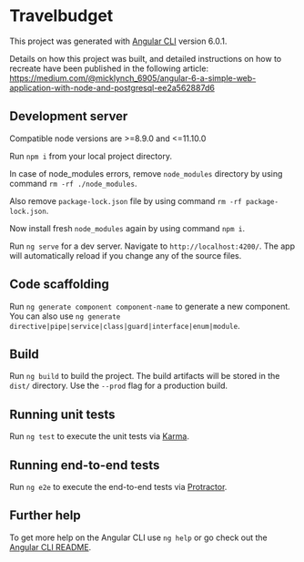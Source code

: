 # Travelbudget

This project was generated with [Angular CLI](https://github.com/angular/angular-cli) version 6.0.1.

Details on how this project was built, and detailed instructions on how to recreate have been published in the following article:
https://medium.com/@micklynch_6905/angular-6-a-simple-web-application-with-node-and-postgresql-ee2a562887d6


## Development server

Compatible node versions are >=8.9.0 and <=11.10.0

Run `npm i` from your local project directory.

In case of node_modules errors, remove `node_modules` directory by using command `rm -rf ./node_modules`.

Also remove `package-lock.json` file by using command `rm -rf package-lock.json`.

Now install fresh `node_modules` again by using command `npm i`.

Run `ng serve` for a dev server. Navigate to `http://localhost:4200/`. The app will automatically reload if you change any of the source files.


## Code scaffolding

Run `ng generate component component-name` to generate a new component. You can also use `ng generate directive|pipe|service|class|guard|interface|enum|module`.

## Build

Run `ng build` to build the project. The build artifacts will be stored in the `dist/` directory. Use the `--prod` flag for a production build.

## Running unit tests

Run `ng test` to execute the unit tests via [Karma](https://karma-runner.github.io).

## Running end-to-end tests

Run `ng e2e` to execute the end-to-end tests via [Protractor](http://www.protractortest.org/).

## Further help

To get more help on the Angular CLI use `ng help` or go check out the [Angular CLI README](https://github.com/angular/angular-cli/blob/master/README.md).
